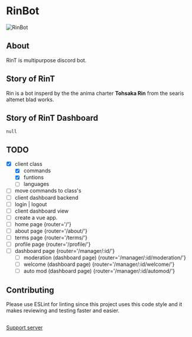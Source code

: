 # RinBot

![RinBot](https://cdn.discordapp.com/avatars/737527881017720944/ac14376e9592e7c5625759f0a29edb09.webp?)

## About

RinT is multipurpose discord bot.

## Story of RinT

Rin is a bot insperd by the the anima charter **Tohsaka Rin** from the searis altemet blad works.
 
## Story of RinT Dashboard

`null`

## TODO

- [X] client class
  - [X] commands 
  - [X] funtions
  - [ ] languages
- [ ] move commands to class's
- [ ] client dashboard backend
 - [ ] login | logout
- [ ] client dashboard view
 - [ ] create a vue app.
  - [ ] home page {router='/'}
  - [ ] about page {router='/about/'}
  - [ ] terms page {router='/terms/'}
  - [ ] profile page {router='/profile/'}
  - [ ] dashboard page {router='/manager/:id/'}
    - [ ] moderation (dashboard page) {router='/manager/:id/moderation/'}
    - [ ] welcome (dashboard page) {router='/manager/:id/welcome/'}
    - [ ] auto mod (dashboard page) {router='/manager/:id/automod/'}

## Contributing

Please use ESLint for linting since this project uses this code style and it makes reviewing and testing faster and easier. 

##

[Support server](https://discord.gg/E7KAuWG)
